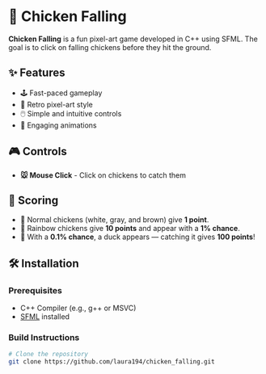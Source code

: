 ﻿# 🐔 Chicken Falling

**Chicken Falling** is a fun pixel-art game developed in C++ using SFML. The goal is to click on falling chickens before they hit the ground.

## ✨ Features
- 🕹️ Fast-paced gameplay  
- 🎨 Retro pixel-art style  
- 🖱️ Simple and intuitive controls  
- 🎥 Engaging animations  

## 🎮 Controls
- **🐭 Mouse Click** - Click on chickens to catch them  

## 🏅 Scoring
- 🐓 Normal chickens (white, gray, and brown) give **1 point**.  
- 🌈 Rainbow chickens give **10 points** and appear with a **1% chance**.  
- 🦆 With a **0.1% chance**, a duck appears — catching it gives **100 points**!

## 🛠️ Installation
### Prerequisites
- C++ Compiler (e.g., g++ or MSVC)
- [SFML](https://www.sfml-dev.org/) installed

### Build Instructions
```sh
# Clone the repository
git clone https://github.com/laura194/chicken_falling.git
